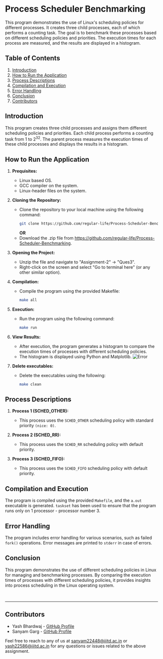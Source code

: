 # Process Scheduler Benchmarking

This program demonstrates the use of Linux's scheduling policies for different processes. It creates three child processes, each of which performs a counting task. The goal is to benchmark these processes based on different scheduling policies and priorities. The execution times for each process are measured, and the results are displayed in a histogram.

## Table of Contents
1. [Introduction](#introduction)
2. [How to Run the Application](#how-to-run-the-application)
3. [Process Descriptions](#process-descriptions)
4. [Compilation and Execution](#compilation-and-execution)
5. [Error Handling](#error-handling)
6. [Conclusion](#conclusion)
7. [Contributors](#contributors)

## Introduction
This program creates three child processes and assigns them different scheduling policies and priorities. Each child process performs a counting task from 1 to 2<sup>32</sup>. The parent process measures the execution times of these child processes and displays the results in a histogram.

## How to Run the Application
1. **Prequisites:**
   - Linux based OS.
   - GCC compiler on the system.
   - Linux-header files on the system.

2. **Cloning the Repository:**
   - Clone the repository to your local machine using the following command:
     ```bash
     git clone https://github.com/regular-life/Process-Scheduler-Benchmarking
     ```
     **OR**
   - Download the .zip file from https://github.com/regular-life/Process-Scheduler-Benchmarking.
   
3. **Opening the Project:**
   - Unzip the file and navigate to "Assignment-2" -> "Ques3".
   - Right-click on the screen and select "Go to terminal here" (or any other similar option).

4. **Compilation:**
   - Compile the program using the provided Makefile:
     ```bash
     make all
     ```

5. **Execution:**
   - Run the program using the following command:
     ```bash
     make run
     ```

6. **View Results:**
   - After execution, the program generates a histogram to compare the execution times of processes with different scheduling policies.
   - The histogram is displayed using Python and Matplotlib.
![Error](https://github.com/regular-life/Process-Scheduler-Benchmarking/Figure_1.png)

7. **Delete executables:**
   - Delete the executables using the following:
     ```bash
     make clean
     ```

## Process Descriptions
1. **Process 1 (SCHED_OTHER):**
   - This process uses the `SCHED_OTHER` scheduling policy with standard priority `(nice: 0)`.

2. **Process 2 (SCHED_RR):**
   - This process uses the `SCHED_RR` scheduling policy with default priority.

3. **Process 3 (SCHED_FIFO):**
   - This process uses the `SCHED_FIFO` scheduling policy with default priority.

## Compilation and Execution
The program is compiled using the provided `Makefile`, and the `a.out` executable is generated. `taskset` has been used to ensure that the program runs only on 1 processor - processor number 3.

## Error Handling
The program includes error handling for various scenarios, such as failed `fork()` operations. Error messages are printed to `stderr` in case of errors.

## Conclusion
This program demonstrates the use of different scheduling policies in Linux for managing and benchmarking processes. By comparing the execution times of processes with different scheduling policies, it provides insights into process scheduling in the Linux operating system.

<br />

---

## Contributors
- Yash Bhardwaj - [GitHub Profile](https://github.com/regular-life)
- Sanyam Garg - [GitHub Profile](https://github.com/SanyamGarg12)

Feel free to reach to any of us at sanyam22448@iiitd.ac.in or yash22586@iiitd.ac.in for any questions or issues related to the above assignment.
